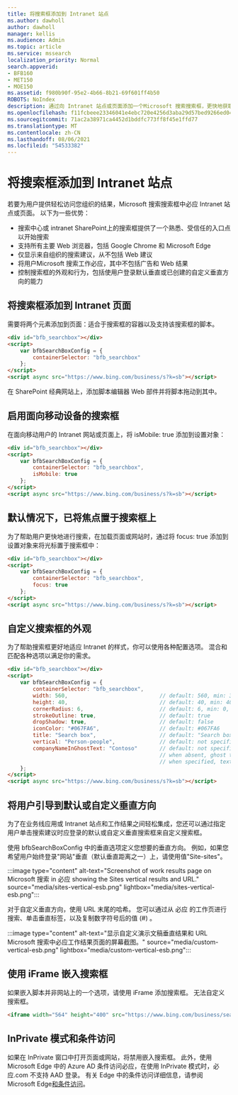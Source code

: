 ```yaml
---
title: 将搜索框添加到 Intranet 站点
ms.author: dawholl
author: dawholl
manager: kellis
ms.audience: Admin
ms.topic: article
ms.service: mssearch
localization_priority: Normal
search.appverid:
- BFB160
- MET150
- MOE150
ms.assetid: f980b90f-95e2-4b66-8b21-69f601ff4b50
ROBOTS: NoIndex
description: 通过向 Intranet 站点或页面添加一个Microsoft 搜索搜索框，更快地获取相关搜索建议并查找工作结果。
ms.openlocfilehash: f11fcbeee23346041e4ebc720e4256d3aba29d57bed9266ed04bb02ee31c2ada
ms.sourcegitcommit: 71ac2a38971ca4452d1bddfc773ff8f45e1ffd77
ms.translationtype: MT
ms.contentlocale: zh-CN
ms.lasthandoff: 08/06/2021
ms.locfileid: "54533382"
---
```

# <a name="add-a-search-box-to-your-intranet-site"></a>将搜索框添加到 Intranet 站点

若要为用户提供轻松访问您组织的结果，Microsoft 搜索搜索框中必应 Intranet 站点或页面。 以下为一些优势：

- 搜索中心或 intranet SharePoint上的搜索框提供了一个熟悉、受信任的入口点以开始搜索
- 支持所有主要 Web 浏览器，包括 Google Chrome 和 Microsoft Edge
- 仅显示来自组织的搜索建议，从不包括 Web 建议
- 将用户Microsoft 搜索工作必应，其中不包括广告和 Web 结果
- 控制搜索框的外观和行为，包括使用户登录默认垂直或已创建的自定义垂直方向的能力
  
## <a name="add-a-search-box-to-an-intranet-page"></a>将搜索框添加到 Intranet 页面

需要将两个元素添加到页面：适合于搜索框的容器以及支持该搜索框的脚本。
  
```html
<div id="bfb_searchbox"></div>
<script>
    var bfbSearchBoxConfig = {
        containerSelector: "bfb_searchbox"
    };
</script>
<script async src="https://www.bing.com/business/s?k=sb"></script>
```

在 SharePoint 经典网站上，添加脚本编辑器 Web 部件并将脚本拖动到其中。
  
## <a name="enable-the-search-box-for-mobile"></a>启用面向移动设备的搜索框

在面向移动用户的 Intranet 网站或页面上，将 isMobile: true 添加到设置对象：
  
```html
<div id="bfb_searchbox"></div>
<script>
    var bfbSearchBoxConfig = {
        containerSelector: "bfb_searchbox", 
        isMobile: true
    };
</script>
<script async src="https://www.bing.com/business/s?k=sb"></script>
```

## <a name="put-focus-on-the-search-box-by-default"></a>默认情况下，已将焦点置于搜索框上

为了帮助用户更快地进行搜索，在加载页面或网站时，通过将 focus: true 添加到设置对象来将光标置于搜索框中：
  
```html
<div id="bfb_searchbox"></div>
<script>
    var bfbSearchBoxConfig = {
        containerSelector: "bfb_searchbox",
        focus: true
    };
</script>
<script async src="https://www.bing.com/business/s?k=sb"></script>
```

## <a name="customize-the-appearance-of-the-search-box"></a>自定义搜索框的外观 

为了帮助搜索框更好地适应 Intranet 的样式，你可以使用各种配置选项。 混合和匹配各种选项以满足你的需求。

```html
<div id="bfb_searchbox"></div>
<script>
    var bfbSearchBoxConfig = {
        containerSelector: "bfb_searchbox",
        width: 560,                             // default: 560, min: 360, max: 650
        height: 40,                             // default: 40, min: 40, max: 72
        cornerRadius: 6,                        // default: 6, min: 0, max: 25                                   
        strokeOutline: true,                    // default: true
        dropShadow: true,                       // default: false
        iconColor: "#067FA6",                   // default: #067FA6
        title: "Search box",                    // default: "Search box"
        vertical: "Person-people",              // default: not specified, search box directs to the All vertical on the WORK results page
        companyNameInGhostText: "Contoso"       // default: not specified
                                                // when absent, ghost text will be "Search work"
                                                // when specified, text will be "Search <companyNameInGhostText>"
    };
</script>
<script async src="https://www.bing.com/business/s?k=sb"></script>
```

## <a name="direct-users-to-a-default-or-custom-vertical"></a>将用户引导到默认或自定义垂直方向

为了在业务线应用或 Intranet 站点和工作结果之间轻松集成，您还可以通过指定用户单击搜索建议时应登录的默认或自定义垂直搜索框来自定义搜索框。

使用 bfbSearchBoxConfig 中的垂直选项定义您想要的垂直方向。 例如，如果您希望用户始终登录"网站"垂直（默认垂直距离之一）上，请使用值"Site-sites"。

:::image type="content" alt-text="Screenshot of work results page on Microsoft 搜索 in 必应 showing the Sites vertical results and URL." source="media/sites-vertical-esb.png" lightbox="media/sites-vertical-esb.png":::

对于自定义垂直方向，使用 URL 末尾的哈希。 您可以通过从 必应 的工作页进行搜索、单击垂直标签，以及复制数字符号后的值 (#) 。

:::image type="content" alt-text="显示自定义演示文稿垂直结果和 URL Microsoft 搜索中必应工作结果页面的屏幕截图。" source="media/custom-vertical-esb.png" lightbox="media/custom-vertical-esb.png":::

## <a name="use-an-iframe-to-embed-a-search-box"></a>使用 iFrame 嵌入搜索框

如果嵌入脚本并非网站上的一个选项，请使用 iFrame 添加搜索框。 无法自定义搜索框。
  
```html
<iframe width="564" height="400" src="https://www.bing.com/business/searchbox"></iframe>
```

## <a name="inprivate-mode-and-conditional-access"></a>InPrivate 模式和条件访问

如果在 InPrivate 窗口中打开页面或网站，将禁用嵌入搜索框。 此外，使用 Microsoft Edge 中的 Azure AD 条件访问必应，在使用 InPrivate 模式时，必应.com 不支持 AAD 登录。 有关 Edge 中的条件访问详细信息，请参阅Microsoft Edge[和条件访问](/deployedge/ms-edge-security-conditional-access#accessing-conditional-access-protected-resources-in-microsoft-edge)。 
